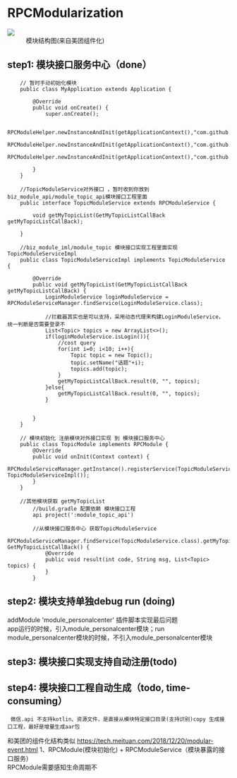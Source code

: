 # RPCModularization

![](https://github.com/loganpluo/RPCModularization/pic/模块暴露的服务.png)<br>
&emsp;&emsp;&emsp;模块结构图(来自美团组件化)

## step1: 模块接口服务中心（done）
```
    // 暂时手动初始化模块
    public class MyApplication extends Application {

        @Override
        public void onCreate() {
            super.onCreate();

            RPCModuleHelper.newInstanceAndInit(getApplicationContext(),"com.github.rpc.module_login.LoginModel");
            RPCModuleHelper.newInstanceAndInit(getApplicationContext(),"com.github.rpc.module_topic.TopicModule");
            RPCModuleHelper.newInstanceAndInit(getApplicationContext(),"com.github.rpc.module_personalcenter.PersonalCenterModule");

        }
    }

    //TopicModuleService对外接口 ，暂时收到你放到 biz_module_api/module_topic_api模块接口工程里面
    public interface TopicModuleService extends RPCModuleService {

        void getMyTopicList(GetMyTopicListCallBack getMyTopicListCallBack);

    }

    //biz_module_iml/module_topic 模块接口实现工程里面实现TopicModuleServiceImpl
    public class TopicModuleServiceImpl implements TopicModuleService {

        @Override
        public void getMyTopicList(GetMyTopicListCallBack getMyTopicListCallBack) {
            LoginModuleService loginModuleService = RPCModuleServiceManager.findService(LoginModuleService.class);

            //拦截器其实也是可以支持，采用动态代理来构建LoginModuleService， 统一判断是否需要登录不
            List<Topic> topics = new ArrayList<>();
            if(loginModuleService.isLogin()){
                //cost query
                for(int i=0; i<10; i++){
                    Topic topic = new Topic();
                    topic.setName("话题"+i);
                    topics.add(topic);
                }
                getMyTopicListCallBack.result(0, "", topics);
            }else{
                getMyTopicListCallBack.result(0, "", topics);
            }


        }
    }

    // 模块初始化 注册模块对外接口实现 到 模块接口服务中心
    public class TopicModule implements RPCModule {
        @Override
        public void onInit(Context context) {
            RPCModuleServiceManager.getInstance().registerService(TopicModuleService.class,new TopicModuleServiceImpl());
        }
    }

    //其他模块获取 getMyTopicList
        //build.gradle 配置依赖 模块接口工程
        api project(':module_topic_api')

        //从模块接口服务中心 获取TopicModuleService
        RPCModuleServiceManager.findService(TopicModuleService.class).getMyTopicList(new GetMyTopicListCallBack() {
            @Override
            public void result(int code, String msg, List<Topic> topics) {
            }
        }

```
## step2: 模块支持单独debug run (doing)
addModule 'module_personalcenter' 插件脚本实现最后问题<br>
app运行的时候，引入module_personalcenter模块；run module_personalcenter模块的时候，不引入module_personalcenter模块<br>

## step3: 模块接口实现支持自动注册(todo)

## step4: 模块接口工程自动生成（todo, time-consuming）
	 微信.api 不支持kotlin、资源文件，是直接从模块特定接口目录(支持识别)copy 生成接口工程，最好是增量生成aar包


和美团的组件化结构类似 https://tech.meituan.com/2018/12/20/modular-event.html
1、RPCModule(模块初始化) + RPCModuleService（模块暴露的接口服务）<br>
RPCModule需要感知生命周期不<br>